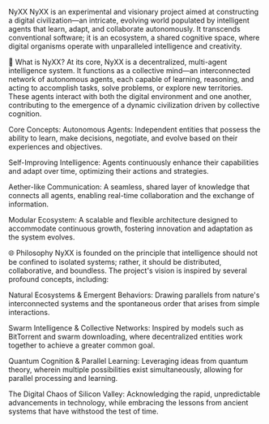 NyXX
NyXX is an experimental and visionary project aimed at constructing a digital civilization—an intricate, evolving world populated by intelligent agents that learn, adapt, and collaborate autonomously. It transcends conventional software; it is an ecosystem, a shared cognitive space, where digital organisms operate with unparalleled intelligence and creativity.

🧠 What is NyXX?
At its core, NyXX is a decentralized, multi-agent intelligence system. It functions as a collective mind—an interconnected network of autonomous agents, each capable of learning, reasoning, and acting to accomplish tasks, solve problems, or explore new territories. These agents interact with both the digital environment and one another, contributing to the emergence of a dynamic civilization driven by collective cognition.

Core Concepts:
Autonomous Agents: Independent entities that possess the ability to learn, make decisions, negotiate, and evolve based on their experiences and objectives.

Self-Improving Intelligence: Agents continuously enhance their capabilities and adapt over time, optimizing their actions and strategies.

Aether-like Communication: A seamless, shared layer of knowledge that connects all agents, enabling real-time collaboration and the exchange of information.

Modular Ecosystem: A scalable and flexible architecture designed to accommodate continuous growth, fostering innovation and adaptation as the system evolves.

🌐 Philosophy
NyXX is founded on the principle that intelligence should not be confined to isolated systems; rather, it should be distributed, collaborative, and boundless. The project's vision is inspired by several profound concepts, including:

Natural Ecosystems & Emergent Behaviors: Drawing parallels from nature's interconnected systems and the spontaneous order that arises from simple interactions.

Swarm Intelligence & Collective Networks: Inspired by models such as BitTorrent and swarm downloading, where decentralized entities work together to achieve a greater common goal.

Quantum Cognition & Parallel Learning: Leveraging ideas from quantum theory, wherein multiple possibilities exist simultaneously, allowing for parallel processing and learning.

The Digital Chaos of Silicon Valley: Acknowledging the rapid, unpredictable advancements in technology, while embracing the lessons from ancient systems that have withstood the test of time.

